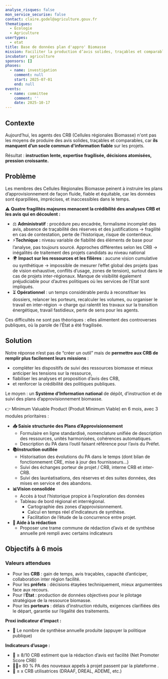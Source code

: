 ```yaml
---
analyse_risques: false
mon_service_securise: false
contact: claire.godel@agriculture.gouv.fr
thematiques:
  - Écologie
  - Agriculture
usertypes:
  - etat
title: Base de données plan d'appro' Biomasse
mission: Faciliter la production d’avis solides, traçables et comparables sur les plans biomasse.
incubator: agriculture
sponsors: []
phases:
  - name: investigation
    comment: null
    start: 2025-07-01
    end: null
events:
  - name: committee
    comment: ''
    date: 2025-10-17
---
```

## Contexte

Aujourd’hui, les agents des CRB (Cellules régionales Biomasse) n'ont pas les moyens de produire des avis solides, traçables et comparables, car **ils manquent d’un socle commun d'information fiable** sur les projets.

Résultat : **instruction lente, expertise fragilisée, décisions atomisées, pression croissante.**

## Problème

Les membres des Cellules Régionales Biomasse peinent à instruire les plans d’approvisionnement de façon fluide, fiable et équitable, car les données sont éparpillées, imprécises, et inaccessibles dans le temps.

⚠️ **Quatre fragilités majeures menacent la crédibilité des analyses CRB et les avis qui en découlent :**

- ⚖️ **Administratif** : procédure peu encadrée, formalisme incomplet des avis, absence de traçabilité des réserves et des justifications → fragilité en cas de contestation, perte de l’historique, risque de contentieux.
- ⚡**Technique :** niveau variable de fiabilité des éléments de base pour l’analyse, pas toujours sourcé. Approches différentes selon les CRB → inégalités de traitement des projets candidats au niveau national
- 🌍 **Impact sur les ressources et les filières** : aucune vision cumulative ou synthétique → impossible de mesurer l’effet global des projets (pas de vision exhaustive, conflits d’usage, zones de tension), surtout dans le cas de projets inter-régionaux. Manque de visibilité également préjudiciable pour d’autres politiques où les services de l’Etat sont impliqués.
- ⏳ **Opérationnel** : un temps considérable perdu à reconstituer les dossiers, relancer les porteurs, recalculer les volumes, ou organiser le travail en inter-région → charge qui ralentit les travaux sur la transition énergétique, travail fastidieux, perte de sens pour les agents.

Ces difficultés ne sont pas théoriques : elles alimentent des controverses publiques, où la parole de l’État a été fragilisée.


## Solution

Notre réponse n’est pas de “créer un outil” mais de **permettre aux CRB de remplir plus facilement leurs missions** :

- compléter les dispositifs de suivi des ressources biomasse et mieux anticiper les tensions sur la ressource,
- fiabiliser les analyses et proposition d’avis des CRB,
- et renforcer la crédibilité des politiques publiques.

Le moyen : un **Système d’Information national** de dépôt, d’instruction et de suivi des plans d’approvisionnement biomasse.

👉 Minimum Valuable Product (Produit Minimum Viable) en 6 mois, avec 3 modules prioritaires :

- **📥 Saisie structurée des Plans d’Approvisionnement**
    - Formulaire en ligne standardisé, nomenclature unifiée de description des ressources, unités harmonisées, cohérences automatiques.
    - Description du PA dans l’outil faisant référence pour l’avis du Préfet.
- **📚Instruction outillée**
    - Historisation des évolutions du PA dans le temps (dont bilan de fonctionnement CRE, mise à jour des fournisseurs…)
    - Suivi des échanges porteur de projet / CRB, interne CRB et inter-CRB.
    - Suivi des lauréatisations, des réserves et des suites données, des mises en service et des abandons.
- **📊Vision consolidée**
    - Accès à tout l’historique propice à l’exploration des données
    - Tableau de bord régional et interrégional.
        - Cartographie des zones d’approvisionnement.
        - Calcul en temps réel d’indicateurs de synthèse.
        - Facilitation de l’étude de la concurrence entre projet.
- **🧾 Aide à la rédaction**
    - Proposer une trame commune de rédaction d’avis et de synthèse annuelle pré rempli avec certains indicateurs


## Objectifs à 6 mois

### Valeurs attendues

- Pour les **CRB** : gain de temps, avis traçables, capacité d’anticiper, collaboration inter région facilité.
- Pour les **préfets** : décisions étayées techniquement, mieux argumentées face aux recours.
- Pour l’**État** : production de données objectives pour le pilotage stratégique de la ressource biomasse.
- Pour les **porteurs** : délais d’instruction réduits, exigences clarifiées dès le départ, garantie sur l’égalité des traitements.

**Proxi indicateur d’impact :**

- 🎢 Le nombre de synthèse annuelle produite (appuyer la politique publique)

**Indicateurs d’usage :** 

- 💬 ≥ 8/10 CRB estiment que la rédaction d’avis est facilité (Net Promoter Score CRB)
- 🏄‍♀️≥ 80 % PA des nouveaux appels à projet passent par la plateforme  .
- 👥 ≥ x CRB utilisatrices (DRAAF, DREAL, ADEME, etc.)